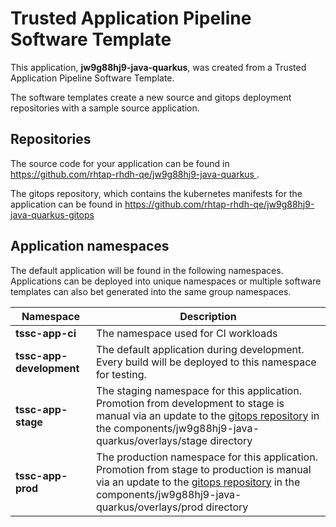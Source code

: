 # Trusted Application Pipeline Software Template

This application, **jw9g88hj9-java-quarkus**, was created from a Trusted Application Pipeline Software Template.

The software templates create a new source and gitops deployment repositories with a sample source application. 

## Repositories

The source code for your application can be found in [https://github.com/rhtap-rhdh-qe/jw9g88hj9-java-quarkus ](https://github.com/rhtap-rhdh-qe/jw9g88hj9-java-quarkus ).
 
The gitops repository, which contains the kubernetes manifests for the application can be found in 
[https://github.com/rhtap-rhdh-qe/jw9g88hj9-java-quarkus-gitops ](https://github.com/rhtap-rhdh-qe/jw9g88hj9-java-quarkus-gitops ) 

## Application namespaces 

The default application will be found in the following namespaces. Applications can be deployed into unique namespaces or multiple software templates can also bet generated into the same group namespaces.  

|  Namespace   |  Description   |  
| -------- | -------- |
| **tssc-app-ci** | The namespace used for CI workloads |
| **tssc-app-development** | The default application during development. Every build will be deployed to this namespace for testing. |
| **tssc-app-stage** | The staging namespace for this application. Promotion from development to stage is manual via an update to the [gitops repository](https://github.com/rhtap-rhdh-qe/jw9g88hj9-java-quarkus-gitops ) in the components/jw9g88hj9-java-quarkus/overlays/stage directory |
| **tssc-app-prod** | The production namespace for this application. Promotion from stage to production is manual via an update to the [gitops repository](https://github.com/rhtap-rhdh-qe/jw9g88hj9-java-quarkus-gitops ) in the components/jw9g88hj9-java-quarkus/overlays/prod directory |